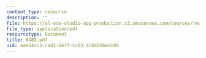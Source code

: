 ```yaml
---
content_type: resource
description: ''
file: https://ol-ocw-studio-app-production.s3.amazonaws.com/courses/res-12-000-evolution-of-physical-oceanography-spring-2007/aae54cc2cad12e7fcc034cb4016edc84_8485.pdf
file_type: application/pdf
resourcetype: Document
title: 8485.pdf
uid: aae54cc2-cad1-2e7f-cc03-4cb4016edc84
---
```

